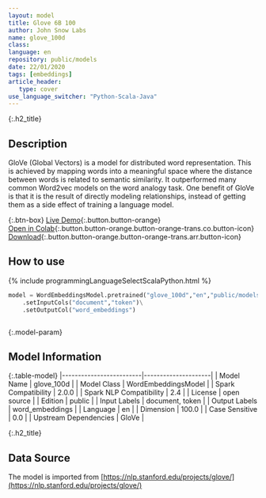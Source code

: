 ```yaml
---
layout: model
title: Glove 6B 100
author: John Snow Labs
name: glove_100d
class: 
language: en
repository: public/models
date: 22/01/2020
tags: [embeddings]
article_header:
   type: cover
use_language_switcher: "Python-Scala-Java"
---
```


{:.h2_title}
## Description 
GloVe (Global Vectors) is a model for distributed word representation. This is achieved by mapping words into a meaningful space where the distance between words is related to semantic similarity. It outperformed many common Word2vec models on the word analogy task. One benefit of GloVe is that it is the result of directly modeling relationships, instead of getting them as a side effect of training a language model.



{:.btn-box}
[Live Demo](https://demo.johnsnowlabs.com/public/NER_EN/){:.button.button-orange}<br/>[Open in Colab](https://colab.research.google.com/github/JohnSnowLabs/spark-nlp-workshop/blob/master/jupyter/training/english/dl-ner/ner_dl.ipynb){:.button.button-orange.button-orange-trans.co.button-icon}<br/>[Download](https://s3.amazonaws.com/auxdata.johnsnowlabs.com/public/models/glove_100d_en_2.0.0_2.4_1579690104032.zip){:.button.button-orange.button-orange-trans.arr.button-icon}<br/>

## How to use 
<div class="tabs-box" markdown="1">

{% include programmingLanguageSelectScalaPython.html %}

```python
model = WordEmbeddingsModel.pretrained("glove_100d","en","public/models")\
	.setInputCols("document","token")\
	.setOutputCol("word_embeddings")
```

```scala

```
</div>



{:.model-param}
## Model Information

{:.table-model}
|-------------------------|---------------------|
| Model Name              | glove_100d          |
| Model Class             | WordEmbeddingsModel |
| Spark Compatibility     | 2.0.0               |
| Spark NLP Compatibility | 2.4                 |
| License                 | open source         |
| Edition                 | public              |
| Input Labels            | document, token     |
| Output Labels           | word_embeddings     |
| Language                | en                  |
| Dimension               | 100.0               |
| Case Sensitive          | 0.0                 |
| Upstream Dependencies   | GloVe               |




{:.h2_title}
## Data Source
The model is imported from [https://nlp.stanford.edu/projects/glove/](https://nlp.stanford.edu/projects/glove/)

